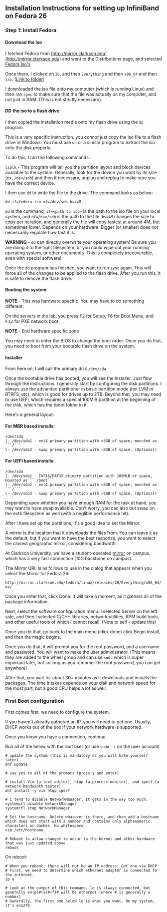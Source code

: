 ## Installation Instructions for setting up InfiniBand on Fedora 26

### Step 1: Install Fedora

#### Download the Iso

I fetched Fedora from [http://mirror.clarkson.edu](http://mirror.clarkson.edu) and went to the Distributions page, and selected [Fedora Iso's](http://mirror.clarkson.edu/fedora/linux/releases/)

Once there, I clicked on ```26```, and then ```Everything``` and then ```x86_64``` and then ```iso```. ([Link to folder](http://mirror.clarkson.edu/fedora/linux/releases/26/Everything/x86_64/iso))

I downloaded the iso file onto my computer (which is running Linux) and then ran ```sync``` to make sure that the file was actually on my computer, and not just in RAM. (This is not strictly necessary).

#### DD the iso to a flash drive

I then copied the installation media onto my flash drive using the ```dd``` program.

This is a very specific instruction, you *cannot* just copy the iso file to a flash drive in Windows. You must use ```dd``` or a similar program to extract the iso onto the disk properly.

To do this, I ran the following commands:

```lsblk``` - This program will tell you the partition layout and block devices available to the system. Generally, look for the device you want by its size (ex, ```/dev/sdb```) and then if necessary, unplug and replug to make sure you have the correct device.

I then use ```dd``` to write the file to the drive. The command looks as below:

```dd if=fedora.iso of=/dev/sdb bs=4M```

```dd``` is the command, ```if=<path to iso>``` is the path to the iso file on your local system, and ```of=/dev/sdb``` is the path to the file. ```bs=4M``` changes the size to copy per iteration, and generally the file will copy fastest at around 4M, but sometimes lower. Depends on your hardware. Bigger (or smaller) does not necessarily regulate how fast it is.

**WARNING** - ```dd``` can directly overwrite your operating system! Be sure you are doing it to the right filesystem, or you could wipe out your running operating system, or other documents. This is completely irrecoverable, even with special software!

Once the ```dd``` program has finished, you want to run ```sync``` again. This will force all of the changes to be applied to the flash drive. After you run this, it is safe to remove the flash drive.

#### Booting the system

**NOTE** - This was hardware specific. You may have to do something different.

On the servers in the lab, you press <kbd>F2</kbd> for Setup, <kbd>F6</kbd> for Boot Menu, and <kbd>F12</kbd> for PXE network boot.

**NOTE** - End hardware specific zone

You may need to enter the BIOS to change the boot order. Once you do that, you need to boot from your bootable flash drive on the system.

#### Installer

From here on, I will call the primary disk ```/dev/sda```

Once the bootable drive has booted, you will see the installer. Just flow through the instructions. I generally start by configuring the disk partitions. I always use the advanded partitioner in basic partition mode (not LVM or BTRFS, etc), which is good for drives up to 2TB. Beyond that, you may need to use UEFI, which requires a special 100MiB partition at the beginning of the disk, which has the /boot folder in it.

Here's a general layout:

#### For MBR based installs:

```
/dev/sda
|- /dev/sda1 - ext4 primary partition with >8GB of space, mounted as ```/```
\- /dev/sda2 - swap primary partition with ~8GB of space. (Optional)
```

#### For UEFI based installs:

```
/dev/sda
|- /dev/sda1 - FAT16/FAT32 primary partition with 100MiB of space, mounted as ```/boot```
|- /dev/sda2 - ext4 primary partition with >8GB of space, mounted as ```/```
\- /dev/sda3 - swap primary partition with ~8GB of space. (Optional)
```

Depending upon whether you have enough RAM for the task at hand, you may want to have swap available. Don't worry, you can also put swap on the ext4 filesystem as well (with a neglible performance hit).

After I have set up the partitions, it's a good idea to set the Mirror.

A mirror is the location that it downloads the files from. You can leave it as the default, but if you want to have the best response, you want to select the closest geographic mirror, considering bandwidth.

At Clarkson University, we have a student-operated [mirror](http://mirror.clarkson.edu) on campus, which has a very fast connection (10G backbone on campus).

The Mirror URL is as follows to use in the dialog that appears when you select the Mirror for Fedora 26:

```http://mirror.clarkson.edu/fedora/linux/releases/26/Everything/x86_64/os/```

Once you enter that, click Done. It will take a moment, as it gathers all of the package information.

Next, select the software configuration menu. I selected Server on the left side, and then I selected C/C++ libraries, network utilities, RPM build tools, and other useful tools of which I cannot recall. (Note to self - update this)

Once you do that, go back to the main menu (click done) click Begin Install, and then the magic begins.

Once you do that, it will prompt you for the root password, and a username and password. You will want to make the user administrator. (This means they are added to the wheel group and can use ```sudo``` which is super important later, but so long as you rembmer the root password, you can get anywhere)

After that, you wait for about 30+ minutes as it downloads and installs the packages. The time it takes depends on your disk and network speed for the most part, but a good CPU helps a lot as well.

### First Boot configuration

First comes first, we need to configure the system.

If you haven't already gathered an IP, you will need to get one. Usually, DHCP works out of the box if your network hardware is supported.

Once you know you have a connection, continue.

Run all of the below with the root user (or use ```sudo -i``` on the user account)

```
# update the system (this is mandatory or you will hate yourself later)
dnf update

# say yes to all of the prompts (press y and enter)

# install Vim (a text editor), htop (a process monitor), and iperf (a network bandwidth tester)
dnf install -y vim htop iperf

# I tend to disable NetworkManager. It gets in the way too much.
systemctl disable NetworkManager
systemctl stop NetworkManager

# Set the hostname. Delete whatever is there, and then add a hostname which does not start with a number and contains only alphanumeric characters or dashes. No whitespace
vim /etc/hostname

# Reboot to allow changes to occur to the kernel and other hardware that was just updated above
reboot
```

On reboot:

```
# When you reboot, there will not be an IP address. Get one via DHCP
# First, we need to determine which ethernet adapter is connected to the internet.
ip a

# Look at the output of this command. lo is always connected, but generally en(p)#(s)#(f)# will be ethernet (where # is generally a number)
# Generally, the first one below lo is what you want. On my system, it's ens2f0 

```
